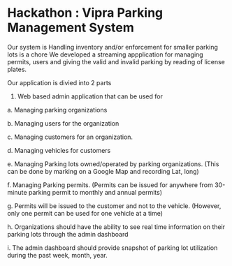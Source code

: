 # Hackathon : Vipra Parking Management System

Our system is Handling inventory and/or enforcement for smaller parking lots is a chore 
We developed a streaming appplication for managing permits, users and giving the valid and invalid parking by reading of license plates.

Our application is divied into 2 parts
1. Web based admin application that can be used for

a. Managing parking organizations

b. Managing users for the organization

c. Managing customers for an organization.

d. Managing vehicles for customers

e. Managing Parking lots owned/operated by parking organizations. (This can be done by marking on a Google Map and recording Lat, long)

f. Managing Parking permits. (Permits can be issued for anywhere from 30-minute parking permit to monthly and annual permits)

g. Permits will be issued to the customer and not to the vehicle. (However, only one permit can be used for one vehicle at a time)

h. Organizations should have the ability to see real time information on their parking lots through the admin dashboard

i. The admin dashboard should provide snapshot of parking lot utilization during the past week, month, year.
